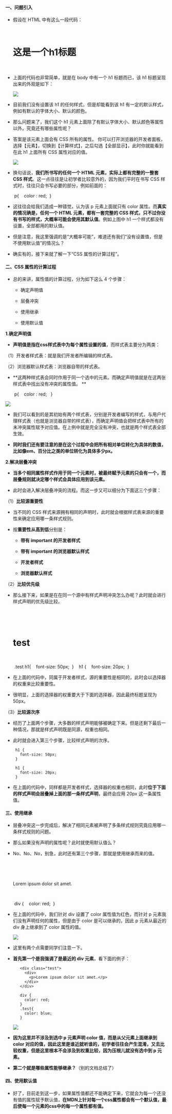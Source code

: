 #### 一、问题引入 ####

- 假设在 HTML 中有这么一段代码：

	 <body>
	   <h1>这是一个h1标题</h1>
	 </body>

- 上面的代码也非常简单，就是在 body 中有一个 h1 标题而已，该 h1 标题呈现出来的外观是如下：
     
   ![](./images/css1.png)

- 目前我们没有设置该 h1 的任何样式，但是却能看到该 h1 有一定的默认样式，例如有默认的字体大小、默认的颜色。

- 那么问题来了，我们这个 h1 元素上面除了有默认字体大小、默认颜色等属性以外，究竟还有哪些属性呢？

- 答案是该元素上面会有 CSS 所有的属性。 你可以打开浏览器的开发者面板，选择【元素】，切换到【计算样式】，之后勾选【全部显示】，此时你就能看到在此 h1 上面所有 CSS 属性对应的值。

   ![](./images/css2.png)

- 换句话说，**我们所书写的任何一个 HTML 元素，实际上都有完整的一整套 CSS 样式**。这一点往往是让初学者比较意外的，因为我们平时在书写 CSS 样式时，往往只会书写必要的部分，例如前面的：

	 p{
	   color : red;
	 }

- 这往往会给我们造成一种错觉，认为该 p 元素上面就只有 color 属性。而**真实的情况确是，任何一个 HTML 元素，都有一套完整的 CSS 样式，只不过你没有书写的样式，大概率可能会使用其默认值**。例如上图中 h1 一个样式都没有设置，全部都用的默认值。

- 但是注意，我这里强调的是“大概率可能”，难道还有我们“没有设置值，但是不使用默认值”的情况么？

- 确实有的，接下来就了解一下“CSS 属性的计算过程”。

#### 二、CSS 属性的计算过程 ####

- 总的来讲，属性值的计算过程，分为如下这么 4 个步骤：

  - 确定声明值

  - 层叠冲突

  - 使用继承

  - 使用默认值

**1.确定声明值**

  - **声明值是指在css样式表中为每个属性设置的值**，而样式表主要分为两类：

   （1）开发者样式表：就是我们开发者所编辑的样式表。

   （2）浏览器默认样式表：浏览器自带的样式表。

  - **这两种样式表会同时作用于同一个选中的元素。而确定声明值就是在这两张样式表中找出没有冲突的属性值。 **
  
	  p{
	   color : red;
	  }


   ![](./images/css3.png)

  - 我们可以看到的是其初始有两个样式表，分别是开发者编写的样式，与用户代理样式表（也就是浏览器自带的样式表），而确定声明值会把样式表中所有的未冲突属性赋予对应值。在上例中就是完全没有冲突，也就是两个样式表全部生效。
  
  - **同时我们还有要注意的是在这个过程中会把所有相对单位转化为具体的数值，比如像em、百分比之类的单位转化为具体多少px。**

**2.解决层叠冲突**

  - **当多个相同属性样式作用于同一个元素时，被最终赋予元素的只会有一个，而层叠规则就决定哪个样式会具体应用到该元素。**

  - 此时会进入解决层叠冲突的流程。而这一步又可以细分为下面这三个步骤：

 （1）**比较源重要性**

   - 当不同的 CSS 样式来源拥有相同的声明时，此时就会根据样式表来源的重要性来确定应用哪一条样式规则。
   
   - 按**重要性从高到低**分别是：

     - **带有 important 的开发者样式**

     - **带有 important 的浏览器默认样式**

     - **开发者样式**

     - **浏览器默认样式**

 （2）**比较优先级**

   - 那么接下来，如果是在在同一个源中有样式声明冲突怎么办呢？此时就会进行样式声明的优先级比较。

		 <div class="test">
		   <h1>test</h1>
		 </div>
		
		 .test h1{
		   font-size: 50px;
		 }
		 ​
		 h1 {
		   font-size: 20px;
		 }

  - 在上面的代码中，同属于开发者样式，源的重要性是相同的，此时会以选择器的权重来比较重要性。

  - 很明显，上面的选择器的权重要大于下面的选择器，因此最终标题呈现为 50px。

（3）**比较源次序**

  - 经历了上面两个步骤，大多数的样式声明能够被确定下来。但是还剩下最后一种情况，那就是样式声明既是同源，权重也相同。

  - 此时就会进入第三个步骤，比较样式声明的次序。

		 h1 {
		   font-size: 50px;
		 }
		 ​
		 h1 {
		   font-size: 20px;
		 }

  - 在上面的代码中，同样都是开发者样式，选择器的权重也相同，此时**位于下面的样式声明会层叠掉上面的那一条样式声明**，最终会应用 20px 这一条属性值。

#### 三、使用继承 ####

- 层叠冲突这一步完成后，解决了相同元素被声明了多条样式规则究竟应用哪一条样式规则的问题。

- 那么如果没有声明的属性呢？此时就使用默认值么？

- No、No、No，别急，此时还有第三个步骤，那就是使用继承而来的值。

	 <div>
	   <p>Lorem ipsum dolor sit amet.</p>
	 </div>
	
	 div {
	   color: red;
	 }

- 在上面的代码中，我们针对 div 设置了 color 属性值为红色，而针对 p 元素我们没有声明任何的属性，但是由于 color 是可以继承的，因此 p 元素从最近的 div 身上继承到了 color 属性的值。

   ![](./images/css4.png)

- 这里有两个点需要同学们注意一下。

- **首先第一个是我强调了是最近的 div 元素**，看下面的例子：

		 <div class="test">
		   <div>
		     <p>Lorem ipsum dolor sit amet.</p>
		   </div>
		 </div>
		
		 div {
		   color: red;
		 }
		 .test{
		   color: blue;
		 }

   ![](./images/css5.png)

- **因为这里并不涉及到选中 p 元素声明 color 值，而是从父元素上面继承到 color 对应的值，因此这里是谁近就听谁的，初学者往往会产生混淆，又去比较权重，但是这里根本不会涉及到权重比较，因为压根儿就没有选中到 p 元素。**

- **第二个就是哪些属性能够继承？**（别的文档总结了）

#### 四、使用默认值 ####

- 好了，目前走到这一步，如果属性值都还不能确定下来，它就会为每一个还没有值的属性赋予默认值，**在MDN上针对每一个css属性都会有一个默认值，最后使每一个元素的css中的每一个属性都有值。**



